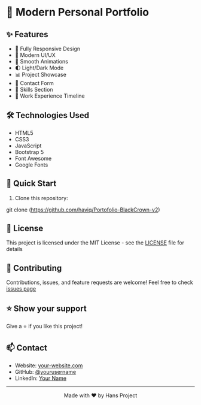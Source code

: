 # 🌟 Modern Personal Portfolio


## ✨ Features

- 📱 Fully Responsive Design
- 🎨 Modern UI/UX
- 🚀 Smooth Animations
- 🌓 Light/Dark Mode
- 📊 Project Showcase
- 📝 Contact Form
- 🎯 Skills Section
- 💼 Work Experience Timeline

## 🛠️ Technologies Used

- HTML5
- CSS3
- JavaScript
- Bootstrap 5
- Font Awesome
- Google Fonts

## 🚀 Quick Start

1. Clone this repository:

git clone (https://github.com/haviq/Portofolio-BlackCrown-v2)

## 📝 License

This project is licensed under the MIT License - see the [LICENSE](LICENSE) file for details

## 🤝 Contributing

Contributions, issues, and feature requests are welcome! Feel free to check [issues page](https://github.com/haviq/Portofolio-BlackCrown-v2)

## ⭐ Show your support

Give a ⭐️ if you like this project!

## 📫 Contact

- Website: [your-website.com](https://your-website.com)
- GitHub: [@yourusername](https://github.com/yourusername)
- LinkedIn: [Your Name](https://linkedin.com/in/yourprofile)

---
<p align="center">Made with ❤️ by Hans Project</p>
